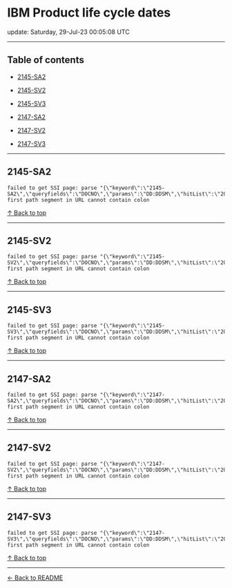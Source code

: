 # IBM Product life cycle dates

update: Saturday, 29-Jul-23 00:05:08 UTC

---

## Table of contents


- [2145-SA2](#2145-sa2)

- [2145-SV2](#2145-sv2)

- [2145-SV3](#2145-sv3)

- [2147-SA2](#2147-sa2)

- [2147-SV2](#2147-sv2)

- [2147-SV3](#2147-sv3)


---





## 2145-SA2

```
failed to get SSI page: parse "{\"keyword\":\"2145-SA2\",\"queryfields\":\"DOCNO\",\"params\":\"DD:DDSM\",\"hitList\":\"20\",\"country\":\"ASP:TW\",\"fr\":\"0\",\"mppefsrt\":\"2\"}": first path segment in URL cannot contain colon
```



[↑ Back to top](#table-of-contents)

---





## 2145-SV2

```
failed to get SSI page: parse "{\"keyword\":\"2145-SV2\",\"queryfields\":\"DOCNO\",\"params\":\"DD:DDSM\",\"hitList\":\"20\",\"country\":\"ASP:TW\",\"fr\":\"0\",\"mppefsrt\":\"2\"}": first path segment in URL cannot contain colon
```



[↑ Back to top](#table-of-contents)

---





## 2145-SV3

```
failed to get SSI page: parse "{\"keyword\":\"2145-SV3\",\"queryfields\":\"DOCNO\",\"params\":\"DD:DDSM\",\"hitList\":\"20\",\"country\":\"ASP:TW\",\"fr\":\"0\",\"mppefsrt\":\"2\"}": first path segment in URL cannot contain colon
```



[↑ Back to top](#table-of-contents)

---





## 2147-SA2

```
failed to get SSI page: parse "{\"keyword\":\"2147-SA2\",\"queryfields\":\"DOCNO\",\"params\":\"DD:DDSM\",\"hitList\":\"20\",\"country\":\"ASP:TW\",\"fr\":\"0\",\"mppefsrt\":\"2\"}": first path segment in URL cannot contain colon
```



[↑ Back to top](#table-of-contents)

---





## 2147-SV2

```
failed to get SSI page: parse "{\"keyword\":\"2147-SV2\",\"queryfields\":\"DOCNO\",\"params\":\"DD:DDSM\",\"hitList\":\"20\",\"country\":\"ASP:TW\",\"fr\":\"0\",\"mppefsrt\":\"2\"}": first path segment in URL cannot contain colon
```



[↑ Back to top](#table-of-contents)

---





## 2147-SV3

```
failed to get SSI page: parse "{\"keyword\":\"2147-SV3\",\"queryfields\":\"DOCNO\",\"params\":\"DD:DDSM\",\"hitList\":\"20\",\"country\":\"ASP:TW\",\"fr\":\"0\",\"mppefsrt\":\"2\"}": first path segment in URL cannot contain colon
```



[↑ Back to top](#table-of-contents)

---



[← Back to README](./README.md)